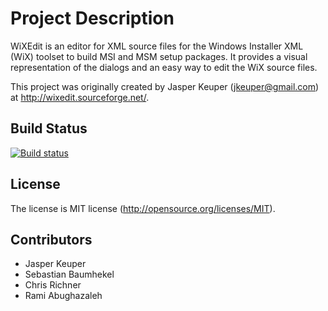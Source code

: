 Project Description
===================
WiXEdit is an editor for XML source files for the Windows Installer XML (WiX) toolset to build MSI and MSM setup packages.
It provides a visual representation of the dialogs and an easy way to edit the WiX source files.

This project was originally created by Jasper Keuper (jkeuper@gmail.com) at http://wixedit.sourceforge.net/.

Build Status
------------

[![Build status](https://ci.appveyor.com/api/projects/status/w1nvnptfdmia3jkn?svg=true)](https://ci.appveyor.com/project/icnocop/wixedit-pcl8l)

License
-------
The license is MIT license (http://opensource.org/licenses/MIT).

Contributors
------------
* Jasper Keuper
* Sebastian Baumhekel
* Chris Richner
* Rami Abughazaleh